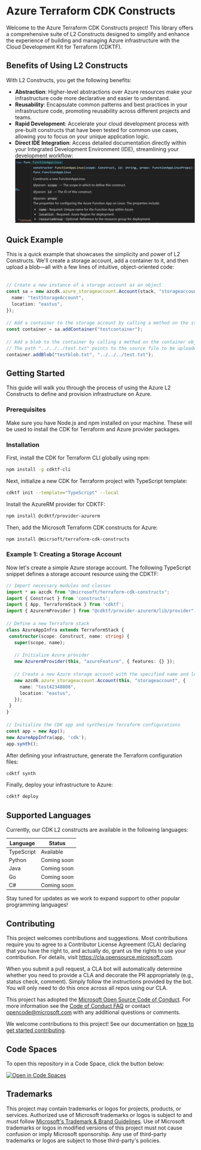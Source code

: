 # Azure Terraform CDK Constructs
Welcome to the Azure Terraform CDK Constructs project! This library offers a comprehensive suite of L2 Constructs designed to simplify and enhance the experience of building and managing Azure infrastructure with the Cloud Development Kit for Terraform (CDKTF).

## Benefits of Using L2 Constructs

With L2 Constructs, you get the following benefits:

- **Abstraction**: Higher-level abstractions over Azure resources make your infrastructure code more declarative and easier to understand.
- **Reusability**: Encapsulate common patterns and best practices in your infrastructure code, promoting reusability across different projects and teams.
- **Rapid Development**: Accelerate your cloud development process with pre-built constructs that have been tested for common use cases, allowing you to focus on your unique application logic.
- **Direct IDE Integration**: Access detailed documentation directly within your Integrated Development Environment (IDE), streamlining your development workflow: ![alt text](./docs/images/ide-documentation.png)


## Quick Example

This is a quick example that showcases the simplicity and power of L2 Constructs. We'll create a storage account, add a container to it, and then upload a blob—all with a few lines of intuitive, object-oriented code:

```typescript

// Create a new instance of a storage account as an object
const sa = new azcdk.azure_storageaccount.Account(stack, "storageaccount", {
  name: "testStorageAccount",
  location: "eastus",
});

// Add a container to the storage account by calling a method on the storage account object
const container = sa.addContainer("testcontainer");

// Add a blob to the container by calling a method on the container object
// The path "../../../test.txt" points to the source file to be uploaded as a blob
container.addBlob("testblob.txt", "../../../test.txt");
```



## Getting Started

This guide will walk you through the process of using the Azure L2 Constructs to define and provision infrastructure on Azure. 

### Prerequisites
Make sure you have Node.js and npm installed on your machine. These will be used to install the CDK for Terraform and Azure provider packages.

### Installation

First, install the CDK for Terraform CLI globally using npm:

```sh
npm install -g cdktf-cli
```

Next, initialize a new CDK for Terraform project with TypeScript template:
```sh
cdktf init --template="TypeScript" --local
```
Install the AzureRM provider for CDKTF:

```sh
npm install @cdktf/provider-azurerm
```

Then, add the Microsoft Terraform CDK constructs for Azure:

```sh
npm install @micrsoft/terraform-cdk-constructs

```


### Example 1: Creating a Storage Account
Now let's create a simple Azure storage account. The following TypeScript snippet defines a storage account resource using the CDKTF:

```typescript
// Import necessary modules and classes
import * as azcdk from "@microsoft/terraform-cdk-constructs";
import { Construct } from 'constructs';
import { App, TerraformStack } from 'cdktf';
import { AzurermProvider } from "@cdktf/provider-azurerm/lib/provider";

// Define a new Terraform stack
class AzureAppInfra extends TerraformStack {
 constructor(scope: Construct, name: string) {
   super(scope, name);

   // Initialize Azure provider
   new AzurermProvider(this, "azureFeature", { features: {} });

   // Create a new Azure storage account with the specified name and location
   new azcdk.azure_storageaccount.Account(this, "storageaccount", {
     name: "test42348808",
     location: "eastus",
   });
 }
}

// Initialize the CDK app and synthesize Terraform configurations
const app = new App();
new AzureAppInfra(app, 'cdk');
app.synth();
```
After defining your infrastructure, generate the Terraform configuration files:
```sh
cdktf synth
```
Finally, deploy your infrastructure to Azure:

```sh
cdktf deploy
```
## Supported Languages

Currently, our CDK L2 constructs are available in the following languages:

| Language   | Status       |
|------------|--------------|
| TypeScript | Available    |
| Python     | Coming soon  |
| Java       | Coming soon  |
| Go         | Coming soon  |
| C#         | Coming soon  |

Stay tuned for updates as we work to expand support to other popular programming languages!


## Contributing

This project welcomes contributions and suggestions.  Most contributions require you to agree to a
Contributor License Agreement (CLA) declaring that you have the right to, and actually do, grant us
the rights to use your contribution. For details, visit https://cla.opensource.microsoft.com.

When you submit a pull request, a CLA bot will automatically determine whether you need to provide
a CLA and decorate the PR appropriately (e.g., status check, comment). Simply follow the instructions
provided by the bot. You will only need to do this once across all repos using our CLA.

This project has adopted the [Microsoft Open Source Code of Conduct](https://opensource.microsoft.com/codeofconduct/).
For more information see the [Code of Conduct FAQ](https://opensource.microsoft.com/codeofconduct/faq/) or
contact [opencode@microsoft.com](mailto:opencode@microsoft.com) with any additional questions or comments.

We welcome contributions to this project! See our documentation on [how to get started contributing](./docs/CONTRIBUTING.md). 

## Code Spaces

To open this repository in a Code Space, click the button below:

[![Open in Code Spaces](https://img.shields.io/badge/Open%20in%20Code%20Spaces-Terraform%20Azure%20CDK%20Modules%20Project-blue?logo=github)](https://github.com/microsoft/terraform-azure-cdk-modules/codespaces)

## Trademarks

This project may contain trademarks or logos for projects, products, or services. Authorized use of Microsoft 
trademarks or logos is subject to and must follow 
[Microsoft's Trademark & Brand Guidelines](https://www.microsoft.com/en-us/legal/intellectualproperty/trademarks/usage/general).
Use of Microsoft trademarks or logos in modified versions of this project must not cause confusion or imply Microsoft sponsorship.
Any use of third-party trademarks or logos are subject to those third-party's policies.
